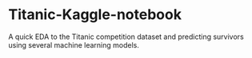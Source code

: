 # Titanic-Kaggle-notebook

A quick EDA to the Titanic competition dataset and predicting survivors using several machine learning models.
